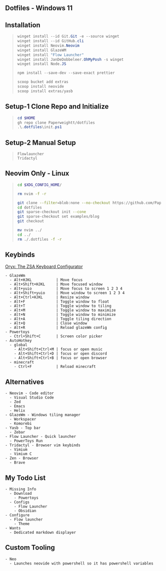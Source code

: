 ## Dotfiles - Windows 11

## Installation

> ```powershell
> winget install --id Git.Git -e --source winget
> winget install --id GitHub.cli
> winget install Neovim.Neovim
> winget install GlazeWM
> winget install "Flow Launcher"
> winget install JanDeDobbeleer.OhMyPosh -s winget
> winget install Node.JS
>
> npm install --save-dev --save-exact prettier
>
> scoop bucket add extras
> scoop install neovide
> scoop install extras/yasb
> ```

## Setup-1 Clone Repo and Initialize

> ```powershell
> cd $HOME
> gh repo clone Paperweightt/dotfiles
> .\.dotfiles\init.ps1
> ```

## Setup-2 Manual Setup

> ```
> Flowlauncher
> Tridactyl
> ```

## Neovim Only - Linux

> ```bash
> cd $XDG_CONFIG_HOME/
>
> rm nvim -f -r
>
> git clone --filter=blob:none --no-checkout https://github.com/Paperweightt/dotfiles
> cd dotfiles
> git sparse-checkout init --cone
> git sparse-checkout set examples/blog
> git checkout
>
> mv nvim ../
> cd ../
> rm ./.dotfiles -f -r
> ```

## Keybinds

[Oryx: The ZSA Keyboard Configurator](https://configure.zsa.io/voyager/layouts/qGely/latest/0)

```
- GlazeWm
  - Alt+HJKL           | Move focus
  - Alt+Shift+HJKL     | Move focused window
  - Alt+yuio           | Move focus to screen 1 2 3 4
  - Alt+Shift+yuio     | Move window to screen 1 2 3 4
  - Alt+Ctrl+HJKL      | Resize window
  - Alt+F              | Toggle window to float
  - Alt+T              | Toggle window to tiling
  - Alt+M              | Toggle window to maximize
  - Alt+N              | Toggle window to minimize
  - Alt+A              | Toggle tiling direction
  - Alt+Q              | Close window
  - Alt+R              | Reload glazeWm config
- Powertoys
  - Ctrl+Shift+C       | Screen color picker
- AutoHotkey
  - global
    - Alt+Shift+Ctrl+M | focus or open music
    - Alt+Shift+Ctrl+D | focus or open discord
    - Alt+Shift+Ctrl+B | focus or open browser
  - minecraft
    - Ctrl+F           | Reload minecraft
```

## Alternatives

```
- Neovim - Code editor
  - Visual Studio Code
  - Zed
  - Emacs
  - Helix
- GlazeWm - Windows tiling manager
  - Workspacer
  - Komorebi
- Yasb - Top bar
  - Zebar
- Flow Launcher - Quick launcher
  - PowerToys Run
- Tridactyl - Browser vim keybinds
  - Vimium
  - Vimium C
- Zen - Browser
  - Brave
```

## My Todo List

```
- Missing Info
  - Download
    - Powertoys
  - Configs
    - Flow Launcher
    - Obsidian
- Configure
  - Flow launcher
    - Theme
- Wants
  - Dedicated markdown displayer
```

## Custom Tooling

```
- Neo
  - Launches neovide with powershell so it has powershell variables
```
